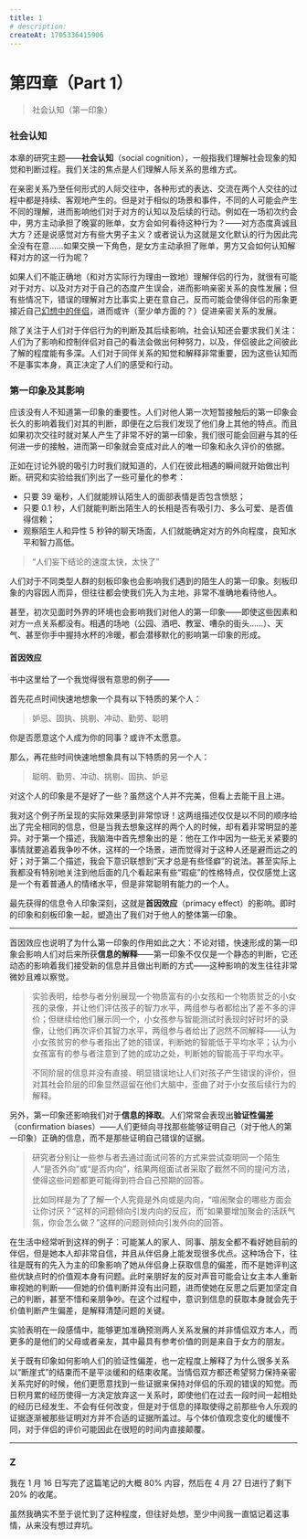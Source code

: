 ```yaml
---
title: 1
# description:
createAt: 1705336415906
---
```


# 第四章（Part 1）

> 社会认知（第一印象）

### 社会认知

本章的研究主题——**社会认知**（social cognition），一般指我们理解社会现象的知觉和判断过程。我们关注的焦点是人们理解人际关系的思维方式。

在亲密关系乃至任何形式的人际交往中，各种形式的表达、交流在两个人交往的过程中都是持续、客观地产生的。但是对于相似的场景和事件，不同的人可能会产生不同的理解，进而影响他们对于对方的认知以及后续的行动。例如在一场初次约会中，男方主动承担了晚宴的账单，女方会如何看待这种行为？——对方态度真诚且大方？还是说感觉对方有些大男子主义？或者说认为这就是文化默认的行为因此完全没有在意……如果交换一下角色，是女方主动承担了账单，男方又会如何认知解释对方的这一行为呢？

如果人们不能正确地（和对方实际行为理由一致地）理解伴侣的行为，就很有可能对于对方、以及对方对于自己的态度产生误会，进而影响亲密关系的良性发展；但有些情况下，错误的理解对方比事实上更在意自己，反而可能会使得伴侣的形象更接近自己[幻想中的伴侣](/c3/2#错误知觉)，进而或许（至少单方面的？）促进亲密关系的发展。

除了关注于人们对于伴侣行为的判断及其后续影响，社会认知还会要求我们关注：人们为了影响和控制伴侣对自己的看法会做出何种努力，以及，伴侣彼此之间彼此了解的程度能有多深。人们对于同伴关系的知觉和解释非常重要，因为这些认知而不是事实本身，真正决定了人们的感受和行动。

### 第一印象及其影响

应该没有人不知道第一印象的重要性。人们对他人第一次短暂接触后的第一印象会长久的影响着我们对其的判断，即便在之后我们发现了他们身上其他的特点。而且如果初次交往时就对某人产生了非常不好的第一印象，我们很可能会回避与其的任何进一步的接触，进而第一印象就会变成对此人的唯一印象和永久评价的依据。

正如在讨论外貌的吸引力时我们就知道的，人们在彼此相遇的瞬间就开始做出判断。研究和实验给我们列出了一些可量化的参考：

- 只要 39 毫秒，人们就能辨认陌生人的面部表情是否包含愤怒；
- 只要 0.1 秒，人们就能判断出陌生人的长相是否有吸引力、多么可爱、是否值得信赖；
- 观察陌生人和异性 5 秒钟的聊天场面，人们就能确定对方的外向程度，良知水平和智力高低。

> “人们妄下结论的速度太快，太快了”

人们对于不同类型人群的刻板印象也会影响我们遇到的陌生人的第一印象。刻板印象的内容因人而异，但往往都会使我们先入为主地，非常不准确地看待他人。

甚至，初次见面时外界的环境也会影响我们对他人的第一印象——即使这些因素和对方一点关系都没有。相遇的场地（公园、酒吧、教室、嘈杂的街头……）、天气、甚至你手中握持水杯的冷暖，都会潜移默化的影响第一印象的形成。

#### 首因效应

书中这里给了一个我觉得很有意思的例子——

首先花点时间快速地想象一个具有以下特质的某个人：

> 妒忌、固执、挑剔、冲动、勤劳、聪明

你是否愿意这个人成为你的同事？或许不太愿意。

那么，再花些时间快速地想象具有以下特质的另一个人：

> 聪明、勤劳、冲动、挑剔、固执、妒忌

对这个人的印象是不是好了一些？虽然这个人并不完美，但看上去能干且上进。

我对这个例子所呈现的实际效果感到非常惊讶！这两组描述仅仅是以不同的顺序给出了完全相同的信息，但是当我去想象这样的两个人的时候，却有着非常明显的差异。对于第一个描述，我脑海中首先想象出的是：他在工作中因为一些无关紧要的事情就要追着我争吵不休，这样的一个场景，进而觉得对于这种人还是避而远之的好；对于第二个描述，我会下意识联想到“天才总是有些怪癖”的说法。甚至实际上我都没有特别地关注到他后面的几个看起来有些“瑕疵”的性格特点，仅仅感觉上这是一个有着普通人的情绪水平，但是非常聪明有能力的一个人。

最先获得的信息令人印象深刻，这就是**首因效应**（primacy effect）的影响。即时的印象和刻板印象一起，塑造出了我们对于他人的整体第一印象。

---

首因效应也说明了为什么第一印象的作用如此之大：不论对错，快速形成的第一印象会影响人们对后来所获**信息的解释**——第一印象不仅仅是一个静态的判断，它还动态的影响着我们接受新的信息并且做出判断的方式——这种影响的发生往往非常微妙且难以察觉。

> 实验表明，给参与者分别展现一个物质富有的小女孩和一个物质贫乏的小女孩的录像，并让他们评估孩子的智力水平，两组参与者都给出了差不多的评价；但继续给他们展示同一个，小女孩参与智能测试时表现时好时坏的录像，让他们再次评价其智力水平，两组参与者给出了迥然不同解释——认为小女孩贫穷的参与者指出了她的错误，判断她的智能低于平均水平；认为小女孩富有的参与者注意到了她的成功之处，判断她的智能高于平均水平。
>
> 不同阶层的信息并没有直接、明显错误地让人们对孩子产生错误的评价，但对其社会阶层的印象显然逗留在他们大脑中，歪曲了对于小女孩后续行为的解释。

另外，第一印象还影响我们对于**信息的择取**。人们常常会表现出**验证性偏差**（confirmation biases）——人们更倾向寻找那些能够证明自己（对于他人的第一印象）正确的信息，而不是那些证明自己错误的证据。

> 研究者分别让一些参与者去通过面试问答的方式来尝试查明同一个陌生人“是否外向”或“是否内向”，结果两组面试者采取了截然不同的提问方法，使得这些问题都更可能得到符合自己预期的回答。
>
> 比如同样是为了了解一个人究竟是外向或是内向，“喧闹聚会的哪些方面会让你讨厌？”这样的问题倾向引发内向的反应，而“如果要增加聚会的活跃气氛，你会怎么做？”这样的问题则倾向引发外向的回答。

在生活中经常听到这样的例子：可能某人的家人、同事、朋友全都不看好她目前的伴侣，但是她本人却非常自信，并且从伴侣身上能发现很多优点。这种场合下，往往是既有的先入为主的印象影响了她从伴侣身上获取信息的偏差，而不是她评判这些优缺点时的价值观本身有问题。此时亲朋好友的反对声音可能会让女主本人重新审视她的判断——但她的价值判断并没有出问题，进而使她在反思之后更加坚定自己的判断，甚至不惜和亲朋争吵。在这个过程中，意识到信息的获取本身就会先于价值判断产生偏差，是解释清楚问题的关键。

实验表明在一段感情中，能够更加准确预测两人关系发展的并非情侣双方本人，而更多的是他们的父母或者亲友，其中最具有参考价值的则是来自于女方的朋友。

关于既有印象如何影响人们的验证性偏差，也一定程度上解释了为什么很多关系以“断崖式”的结束而不是平淡缓和的结束收尾。当情侣双方都还希望努力保持亲密关系完好的时候，他们更愿意找到一些证据来保持对伴侣的乐观的错误的知觉。而日积月累的经历使得一方决定放弃这一关系时，即使他们在过去一段时间一起相处的经历已经发生、不会有任何改变，但是对于信息的择取使得之前那些令人乐观的证据逐渐被那些证明对方并不合适的证据所盖过。与个体价值观念变化的缓慢不同，对于伴侣的评价可能因此在很短的时间内直接颠覆。

---

### Z

我在 1 月 16 日写完了这篇笔记的大概 80% 内容，然后在 4 月 27 日进行了剩下 20% 的收尾。

虽然我确实不至于说忙到了这种程度，但往好处想，至少中间我一直惦记着这事情，从来没有想过弃坑。
